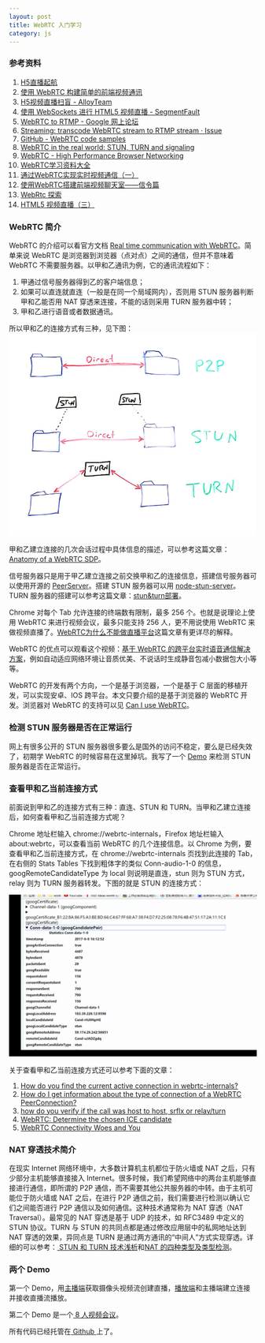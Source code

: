 ```yaml
---
layout: post
title: WebRTC 入门学习
category: js
---
```


### 参考资料

1. [H5直播起航](https://aotu.io/notes/2016/10/09/HTML5-SopCast/)
1. [使用 WebRTC 构建简单的前端视频通讯](https://segmentfault.com/a/1190000005864228)
1. [H5视频直播扫盲 - AlloyTeam](http://www.alloyteam.com/2016/05/h5-camera-literacy/)
1. [使用 WebSockets 进行 HTML5 视频直播 - SegmentFault](https://segmentfault.com/a/1190000000392586)
1. [WebRTC to RTMP - Google 网上论坛](https://groups.google.com/forum/#!msg/kurento/EmVoXwoP4Nw/GfRAiV5IBQAJ)
1. [Streaming: transcode WebRTC stream to RTMP stream · Issue](https://github.com/foobarlab/UpStage-Video-Hack/issues/117)
1. [GitHub - WebRTC code samples](https://github.com/webrtc/samples)
1. [WebRTC in the real world: STUN, TURN and signaling](https://www.html5rocks.com/en/tutorials/webrtc/infrastructure/) 
1. [WebRTC - High Performance Browser Networking](https://hpbn.co/webrtc/)
1. [WebRTC学习资料大全](http://blog.csdn.net/foruok/article/details/53005728)
1. [通过WebRTC实现实时视频通信（一）](http://www.gbtags.com/gb/share/3909.htm)
1. [使用WebRTC搭建前端视频聊天室——信令篇](http://www.html-js.com/article/WebRTC-related-to-the-use-of-WebRTC-to-build-a-frontend-video-chat-rooms--signaling-article)
1. [WebRtc 探索](https://github.com/wenghengcong/WebRtcExplore)
1. [HTML5 视频直播（三）](https://imququ.com/post/html5-live-player-3.html)

### WebRTC 简介

WebRTC 的介绍可以看官方文档 [Real time communication with WebRTC](https://codelabs.developers.google.com/codelabs/webrtc-web/)。简单来说 WebRTC 是浏览器到浏览器（点对点）之间的通信，但并不意味着 WebRTC 不需要服务器。以甲和乙通讯为例，它的通讯流程如下：

1. 甲通过信号服务器得到乙的客户端信息；
1. 如果可以直连就直连（一般是在同一个局域网内），否则用 STUN 服务器判断甲和乙能否用 NAT 穿透来连接，不能的话则采用 TURN 服务器中转；
1. 甲和乙进行语音或者数据通讯。

所以甲和乙的连接方式有三种，见下图：
![](/static/image/201706-webrtc-connection-types.jpg)

甲和乙建立连接的几次会话过程中具体信息的描述，可以参考这篇文章：[Anatomy of a WebRTC SDP](https://webrtchacks.com/sdp-anatomy/)。

信号服务器只是用于甲乙建立连接之前交换甲和乙的连接信息，搭建信号服务器可以使用开源的 [PeerServer](https://github.com/peers/peerjs-server)。搭建 STUN 服务器可以用 [node-stun-server](https://github.com/enobufs/stun)。TURN 服务器的搭建可以参考这篇文章：[stun&turn部署](http://www.cnblogs.com/lingyunhu/p/4084669.html)。

Chrome 对每个 Tab 允许连接的终端数有限制，最多 256 个。也就是说理论上使用 WebRTC 来进行视频会议，最多只能支持 256 人，更不用说使用 WebRTC 来做视频直播了。[WebRTC为什么不能做直播平台](http://www.jianshu.com/p/11de091cfd0b)这篇文章有更详尽的解释。

WebRTC 的优点可以观看这个视频：[基于 WebRTC 的跨平台实时语音通信解决方案](http://edu.csdn.net/course/detail/320)，例如自动适应网络环境让音质优美、不说话时生成静音包减小数据包大小等等。

WebRTC 的开发有两个方向，一个是基于浏览器，一个是基于 C 层面的移植开发，可以实现安卓、IOS 跨平台。本文只要介绍的是基于浏览器的 WebRTC 开发。浏览器对 WebRTC 的支持可以见 [Can I use WebRTC](http://caniuse.com/#search=webrtc)。

### 检测 STUN 服务器是否在正常运行

网上有很多公开的 STUN 服务器很多要么是国外的访问不稳定，要么是已经失效了，初期学 WebRTC 的时候容易在这里掉坑。我写了一个 [Demo](https://cdn.rawgit.com/xing393939/webrtc-samples/master/static/check_stun_server.html) 来检测 STUN 服务器是否在正常运行。

### 查看甲和乙当前连接方式

前面说到甲和乙的连接方式有三种：直连、STUN 和 TURN。当甲和乙建立连接后，如何查看甲和乙当前连接方式呢？

Chrome 地址栏输入 chrome://webrtc-internals，Firefox 地址栏输入 about:webrtc，可以查看当前 WebRTC 的几个连接信息。以 Chrome 为例，要查看甲和乙当前连接方式，在 chrome://webrtc-internals 页找到此连接的 Tab，在右侧的 Stats Tables 下找到粗体字的类似 Conn-audio-1-0 的信息，googRemoteCandidateType 为 local 则说明是直连，stun 则为 STUN 方式，relay 则为 TURN 服务器转发。下图的就是 STUN 的连接方式：

![](/static/image/20170613_stun.png)

关于查看甲和乙当前连接方式还可以参考下面的文章：

1. [How do you find the current active connection in webrtc-internals?](https://testrtc.com/find-webrtc-active-connection/)
1. [How do I get information about the type of connection of a WebRTC PeerConnection?](https://stackoverflow.com/questions/27230542/how-do-i-get-information-about-the-type-of-connection-of-a-webrtc-peerconnection)
1. [how do you verify if the call was host to host, srflx or relay/turn](https://github.com/andyet/SimpleWebRTC/issues/347)
1. [WebRTC: Determine the chosen ICE candidate](https://stackoverflow.com/questions/28977679/webrtc-determine-the-chosen-ice-candidate)
1. [WebRTC Connectivity Woes and You](https://xirsys.com/webrtc-connectivity-woes-and-you/)

### NAT 穿透技术简介

在现实 Internet 网络环境中，大多数计算机主机都位于防火墙或 NAT 之后，只有少部分主机能够直接接入 Internet。很多时候，我们希望网络中的两台主机能够直接进行通信，即所谓的 P2P 通信，而不需要其他公共服务器的中转。由于主机可能位于防火墙或 NAT 之后，在进行 P2P 通信之前，我们需要进行检测以确认它们之间能否进行 P2P 通信以及如何通信。这种技术通常称为 NAT 穿透（NAT Traversal）。最常见的 NAT 穿透是基于 UDP 的技术，如 RFC3489 中定义的 STUN 协议。TURN 与 STUN 的共同点都是通过修改应用层中的私网地址达到 NAT 穿透的效果，异同点是 TURN 是通过两方通讯的“中间人”方式实现穿透。详细的可以参考：[ STUN 和 TURN 技术浅析](http://www.h3c.com.cn/MiniSite/Technology_Circle/Net_Reptile/The_Five/Home/Catalog/201206/747038_97665_0.htm)和[NAT 的四种类型及类型检测](http://www.cnblogs.com/my_life/articles/1908552.html)。

### 两个 Demo

第一个 Demo，用[主播端](https://cdn.rawgit.com/xing393939/webrtc-samples/master/static/push.html)获取摄像头视频流创建直播，[播放端](https://cdn.rawgit.com/xing393939/webrtc-samples/master/static/play.html)和主播端建立连接并接收直播流播放。

第二个 Demo 是一个[ 8 人视频会议](https://cdn.rawgit.com/xing393939/webrtc-samples/master/static/room_chat.html)。

所有代码已经托管在[ Github ](https://github.com/xing393939/webrtc-samples)上了。






















